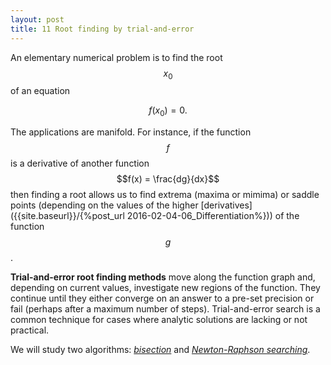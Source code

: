 ```yaml
---
layout: post
title: 11 Root finding by trial-and-error
---
```


An elementary numerical problem is to find the root $$x_0$$ of an equation

$$
f(x_0) = 0.
$$

The applications are manifold. For instance, if the function $$f$$ is a
derivative of another function  $$f(x) = \frac{dg}{dx}$$ then finding
a root allows us to find extrema (maxima or mimima) or saddle points
(depending on the values of the higher
[derivatives]({{site.baseurl}}/{%post_url 2016-02-04-06_Differentiation%})) 
of the function $$g$$.

**Trial-and-error root finding methods** move along the function graph
and, depending on current values, investigate new regions of the
function. They continue until they either converge on an answer to a
pre-set precision or fail (perhaps after a maximum number of
steps). Trial-and-error search is a common technique for cases where
analytic solutions are lacking or not practical.

We will study two algorithms:
*[bisection](http://mathworld.wolfram.com/Bisection.html)* and
*[Newton-Raphson searching](http://mathworld.wolfram.com/NewtonsMethod.html)*.
